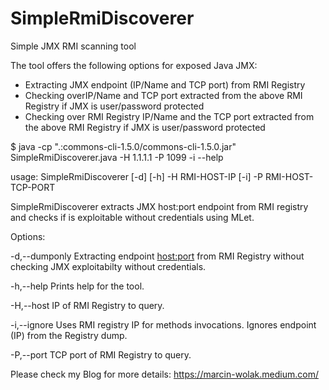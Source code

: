# SimpleRmiDiscoverer
Simple JMX RMI scanning tool 

The tool offers the following options for exposed Java JMX:
- Extracting JMX endpoint (IP/Name and TCP port) from RMI Registry
- Checking overIP/Name and TCP port extracted from the above RMI Registry if JMX is user/password protected
- Checking over RMI Registry IP/Name and the TCP port extracted from the above RMI Registry if JMX is user/password protected

$ java -cp ".:commons-cli-1.5.0/commons-cli-1.5.0.jar" SimpleRmiDiscoverer.java -H 1.1.1.1 -P 1099 -i --help

usage: SimpleRmiDiscoverer [-d] [-h] -H RMI-HOST-IP [-i] -P RMI-HOST-TCP-PORT

SimpleRmiDiscoverer extracts JMX host:port endpoint from RMI registry and checks if is exploitable without credentials using MLet.



Options:

-d,--dumponly                    Extracting endpoint <host:port> from RMI Registry without checking JMX exploitabilty without credentials.
 
-h,--help                        Prints help for the tool.
 
-H,--host <RMI HOST IP >         IP of RMI Registry to query.

-i,--ignore                      Uses RMI registry IP for methods invocations. Ignores endpoint (IP) from the Registry dump.

-P,--port <RMI HOST TCP PORT >   TCP port of RMI Registry to query.

Please check my Blog for more details: https://marcin-wolak.medium.com/
